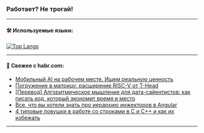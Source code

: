 ### Работает? Не трогай!

---
<!--
#### 🛠️ Technical stack:

![Java](https://img.shields.io/badge/Java-informational?logo=Oracle&style=flat&logoColor=white&color=FF4500)
![Kotlin](https://img.shields.io/badge/Kotlin-informational?logo=Kotlin&style=flat&logoColor=white&color=774D97)
![TS](https://img.shields.io/badge/TypeScript-informational?logo=typeScript&style=flat&logoColor=black&color=017acc)
![Python](https://img.shields.io/badge/Python-informational?logo=Python&style=flat&logoColor=black&color=ffdd54) <br>
![Spring](https://img.shields.io/badge/Spring-informational?logo=Spring&style=flat&logoColor=white&color=6DB33F) 
![SpringBoot](https://img.shields.io/badge/SpringBoot-informational?logo=SpringBoot&style=flat&logoColor=white&color=6DB33F)
![Nest](https://img.shields.io/badge/NestJS-informational?logo=NestJS&style=flat&logoColor=white&color=E0234E) 
![NodeJS](https://img.shields.io/badge/NodeJS-informational?logo=node.js&style=flat&logoColor=white&color=70A760)<br>
![PostgreSQL](https://img.shields.io/badge/PostgreSQL-informational?logo=PostgreSQL&style=flat&logoColor=white&color=DAA520)
![MongoDB](https://img.shields.io/badge/MongoDB-informational?logo=MongoDB&style=flat&logoColor=white&color=870000)
![Apache](https://img.shields.io/badge/Apache-informational?logo=apache&style=flat&logoColor=white&color=f74e28)

___ 
-->

#### 🛠️ Используемые языки:

[![Top Langs](https://github-readme-stats-u2qms2cxw-advtsettinggmailcoms-projects.vercel.app/api/top-langs/?username=zloylis&langs_count=10&hide_title=true&title_color=e6edf3&size_weight=0.5&count_weight=0.5&layout=compact&hide_progress=true&hide_border=true&theme=dracula)](https://github.com/zloylis)

<!---


####  :octocat:&nbsp;&nbsp; Статистика:

![GitHub stats](https://github-readme-stats-u2qms2cxw-advtsettinggmailcoms-projects.vercel.app/api?username=zloylis&show_icons=true&hide_border=true&theme=dracula&title_color=e6edf3&include_all_commits=true&count_private=true&hide_rank=false&hide_title=true&rank_icon=github)
-->
---

#### 💬 Свежее с habr.com:

<!-- BLOG-POST-LIST:START -->
- [Мобильный AI на рабочем месте. Ищем реальную ценность](https://habr.com/ru/companies/samsung/articles/832596/?utm_source=habrahabr&utm_medium=rss&utm_campaign=832596)
- [Погружение в матрицу: расширение RISC-V от T-Head](https://habr.com/ru/companies/yadro/articles/827434/?utm_source=habrahabr&utm_medium=rss&utm_campaign=827434)
- [[Перевод] Алгоритмическое мышление для дата-сайентистов: как писать код, который экономит время и место](https://habr.com/ru/companies/netologyru/articles/831160/?utm_source=habrahabr&utm_medium=rss&utm_campaign=831160)
- [Все, что вы хотели знать про иерархию инжекторов в Angular](https://habr.com/ru/companies/zyfra/articles/817843/?utm_source=habrahabr&utm_medium=rss&utm_campaign=817843)
- [4 типовые ловушки в работе со строками в С и С++ и как их избежать](https://habr.com/ru/companies/ncloudtech/articles/830918/?utm_source=habrahabr&utm_medium=rss&utm_campaign=830918)
<!-- BLOG-POST-LIST:END -->

---
